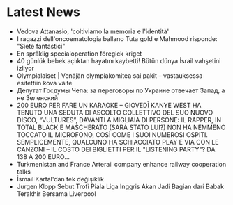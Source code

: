 # Latest News
-  Vedova Attanasio, 'coltiviamo la memoria e l'identità'
-  I ragazzi dell'oncoematologia ballano Tuta gold e Mahmood risponde: "Siete fantastici"
-  En språklig specialoperation föregick kriget
-  40 günlük bebek açlıktan hayatını kaybetti! Bütün dünya İsrail vahşetini izliyor
-  Olympialaiset | Venäjän olympiakomitea sai pakit – vastauksessa esitettiin kova väite
-  Депутат Госдумы Чепа: за переговоры по Украине отвечает Запад, а не Зеленский
-  200 EURO PER FARE UN KARAOKE – GIOVEDÌ KANYE WEST HA TENUTO UNA SEDUTA DI ASCOLTO COLLETTIVO DEL SUO NUOVO DISCO, “VULTURES”, DAVANTI A MIGLIAIA DI PERSONE: IL RAPPER, IN TOTAL BLACK E MASCHERATO (SARÀ STATO LUI?) NON HA NEMMENO TOCCATO IL MICROFONO, COSÌ COME I SUOI NUMEROSI OSPITI. SEMPLICEMENTE, QUALCUNO HA SCHIACCIATO PLAY E VIA CON LE CANZONI – IL COSTO DEI BIGLIETTI PER IL "LISTENING PARTY"? DA 138 A 200 EURO…
-  Turkmenistan and France Arterail company enhance railway cooperation talks
-  İsmail Kartal'dan tek değişiklik
-  Jurgen Klopp Sebut Trofi Piala Liga Inggris Akan Jadi Bagian dari Babak Terakhir Bersama Liverpool
